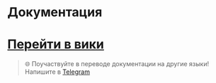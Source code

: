 # Документация

# [Перейти в вики](https://github.com/open-genes/open-genes-documentation/wiki)

> 🌐 Поучаствуйте в переводе документации на другие языки! Напишите в [Telegram](https://t.me/const8ine)
